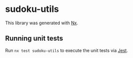 # sudoku-utils

This library was generated with [Nx](https://nx.dev).

## Running unit tests

Run `nx test sudoku-utils` to execute the unit tests via [Jest](https://jestjs.io).
